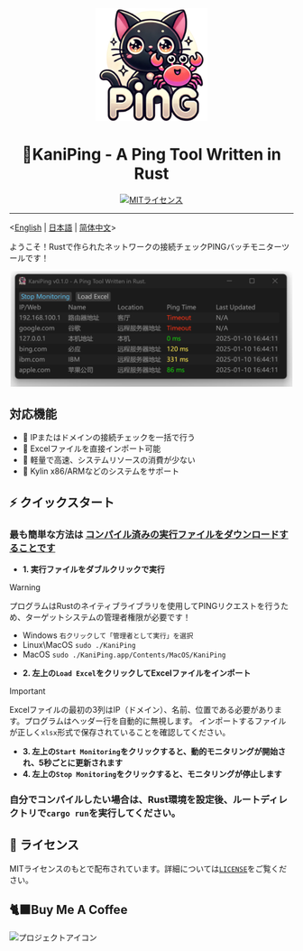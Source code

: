<div align="center">
  <img src="src/app.png" alt="プロジェクトアイコン" width="200">
  <h1 align="center">🦀KaniPing - A Ping Tool Written in Rust</h1>
</div>

<div align="center">
<a href="https://github.com/Earture/KaniPing/blob/main/LICENSE"><img src="https://img.shields.io/github/license/Earture/KaniPing?style=for-the-badge&color=blue" alt="MITライセンス"></a>

 <hr>
</div>

<[English](README_en.md) |  [日本語](README_jp.md) | [简体中文](README.md)>

ようこそ！Rustで作られたネットワークの接続チェックPINGバッチモニターツールです！

<div align="center">
  <img src="./assets/Screenshot.png" alt="プロジェクトスクリーンショット" width="500">
</div>

## 対応機能
- 💫 IPまたはドメインの接続チェックを一括で行う
- 💫 Excelファイルを直接インポート可能
- 💫 軽量で高速、システムリソースの消費が少ない
- 💫 Kylin x86/ARMなどのシステムをサポート

## ⚡ クイックスタート

### 最も簡単な方法は [コンパイル済みの実行ファイルをダウンロードすることです](https://docs.all-hands.dev/modules/usage/runtimes#connecting-to-your-filesystem)

- **1. 実行ファイルをダブルクリックで実行**
> [!WARNING]
> プログラムはRustのネイティブライブラリを使用してPINGリクエストを行うため、ターゲットシステムの管理者権限が必要です！
> - Windows `右クリックして「管理者として実行」を選択`
> - Linux\MacOS `sudo ./KaniPing`
> - MacOS `sudo ./KaniPing.app/Contents/MacOS/KaniPing`
- **2. 左上の`Load Excel`をクリックしてExcelファイルをインポート**
> [!IMPORTANT]
> Excelファイルの最初の3列はIP（ドメイン）、名前、位置である必要があります。プログラムはヘッダー行を自動的に無視します。
> インポートするファイルが正しく`xlsx`形式で保存されていることを確認してください。
- **3. 左上の`Start Monitoring`をクリックすると、動的モニタリングが開始され、5秒ごとに更新されます**
- **4. 左上の`Stop Monitoring`をクリックすると、モニタリングが停止します**

### 自分でコンパイルしたい場合は、Rust環境を設定後、ルートディレクトリで`cargo run`を実行してください。

## 📜 ライセンス

MITライセンスのもとで配布されています。詳細については[`LICENSE`](./LICENSE)をご覧ください。

## 🐈‍⬛Buy Me A Coffee
<img src="./assets/coffee.png" alt="プロジェクトアイコン" width="200">
